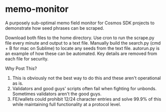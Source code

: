 # memo-monitor
A purposely sub-optimal memo field monitor for Cosmos SDK projects to demonstrate how seed phrases can be scraped. 

Download both files to the home directory. Use cron to run the scrape.py file every minute and output to a text file. Manually build the search.py
(cmd + B for mac on Sublime) to locate any seeds from the text file. autorun.py is an example of how these can be automated. Key details are removed from
each file for security.

Why Post This?
1) This is obviously not the best way to do this and these aren't operational as is.
2) Validators and good guys' scripts often fail when fighting for unbonds. Sometimes validators aren't the good guys.
3) FE/wallets could prohibit 12/24 character entries and solve 99.9% of this while maintaining full functionality at a protocol level.
